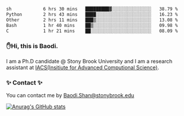 <!--START_SECTION:waka-->

```txt
sh            6 hrs 30 mins   █████████▓░░░░░░░░░░░░░░░   38.79 %
Python        2 hrs 43 mins   ████░░░░░░░░░░░░░░░░░░░░░   16.23 %
Other         2 hrs 11 mins   ███▒░░░░░░░░░░░░░░░░░░░░░   13.08 %
Bash          1 hr 40 mins    ██▒░░░░░░░░░░░░░░░░░░░░░░   09.98 %
C             1 hr 21 mins    ██░░░░░░░░░░░░░░░░░░░░░░░   08.09 %
```

<!--END_SECTION:waka-->

### ✋Hi, this is Baodi. 

I am a Ph.D candidate @ Stony Brook University and I am a research assistant at [IACS(Insitiute for Advanced Computional Science)](https://iacs.stonybrook.edu/).

### ✨ Contact ✨

You can contact me by [Baodi.Shan@stonybrook.edu](mailto:Baodi.Shan@stonybrook.edu)

[![Anurag's GitHub stats](https://github-readme-stats.vercel.app/api?username=lwshanbd&theme=jolly&show_icons=true&count_private=true&include_all_commits=true)](https://github.com/anuraghazra/github-readme-stats)



<!--
**lwshanbd/lwshanbd** is a ✨ _special_ ✨ repository because its `README.md` (this file) appears on your GitHub profile.

Here are some ideas to get you started:

- 🔭 I’m currently working on ...
- 🌱 I’m currently learning ...
- 👯 I’m looking to collaborate on ...
- 🤔 I’m looking for help with ...
- 💬 Ask me about ...
- 📫 How to reach me: ...
- 😄 Pronouns: ...
- ⚡ Fun fact: ...
-->
